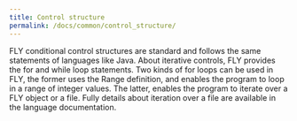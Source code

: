 ```yaml
---
title: Control structure
permalink: /docs/common/control_structure/
---
```


FLY conditional control structures are standard and follows the same statements of languages like Java. About iterative controls, FLY provides the for and while loop statements. Two kinds of for loops can be used in FLY, the former uses the Range definition, and enables the program to loop in a range
of integer values. The latter, enables the program to iterate over a FLY object or a file. Fully details about iteration over a file are available in the language documentation.
